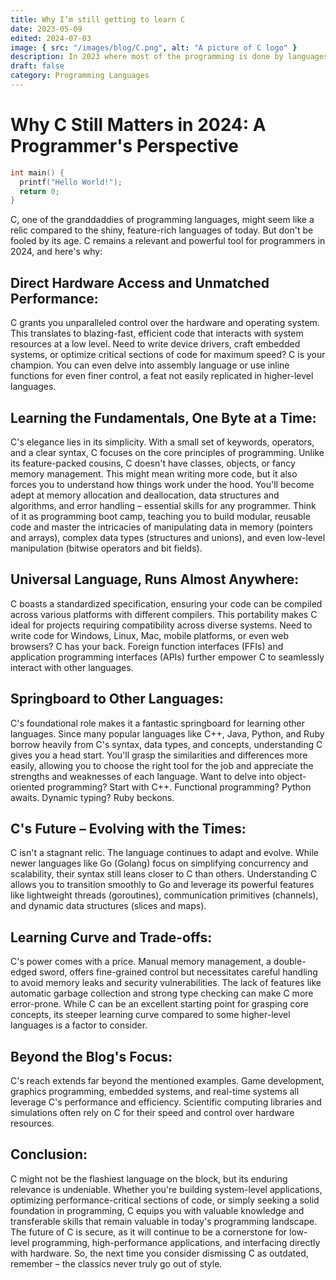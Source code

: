 ```yaml
---
title: Why I’m still getting to learn C
date: 2023-05-09
edited: 2024-07-03
image: { src: "/images/blog/C.png", alt: "A picture of C logo" }
description: In 2023 where most of the programming is done by languages like JavaScript and Python, Why C is still tough in colleges.
draft: false
category: Programming Languages
---
```


# Why C Still Matters in 2024: A Programmer's Perspective

```c
int main() {
  printf("Hello World!");
  return 0;
}
```

C, one of the granddaddies of programming languages, might seem like a relic compared to the shiny, feature-rich languages of today. But don't be fooled by its age. C remains a relevant and powerful tool for programmers in 2024, and here's why:

## Direct Hardware Access and Unmatched Performance:

C grants you unparalleled control over the hardware and operating system. This translates to blazing-fast, efficient code that interacts with system resources at a low level. Need to write device drivers, craft embedded systems, or optimize critical sections of code for maximum speed? C is your champion. You can even delve into assembly language or use inline functions for even finer control, a feat not easily replicated in higher-level languages.

## Learning the Fundamentals, One Byte at a Time:

C's elegance lies in its simplicity. With a small set of keywords, operators, and a clear syntax, C focuses on the core principles of programming. Unlike its feature-packed cousins, C doesn't have classes, objects, or fancy memory management. This might mean writing more code, but it also forces you to understand how things work under the hood. You'll become adept at memory allocation and deallocation, data structures and algorithms, and error handling – essential skills for any programmer. Think of it as programming boot camp, teaching you to build modular, reusable code and master the intricacies of manipulating data in memory (pointers and arrays), complex data types (structures and unions), and even low-level manipulation (bitwise operators and bit fields).

## Universal Language, Runs Almost Anywhere:

C boasts a standardized specification, ensuring your code can be compiled across various platforms with different compilers. This portability makes C ideal for projects requiring compatibility across diverse systems. Need to write code for Windows, Linux, Mac, mobile platforms, or even web browsers? C has your back. Foreign function interfaces (FFIs) and application programming interfaces (APIs) further empower C to seamlessly interact with other languages.

## Springboard to Other Languages:

C's foundational role makes it a fantastic springboard for learning other languages. Since many popular languages like C++, Java, Python, and Ruby borrow heavily from C's syntax, data types, and concepts, understanding C gives you a head start. You'll grasp the similarities and differences more easily, allowing you to choose the right tool for the job and appreciate the strengths and weaknesses of each language. Want to delve into object-oriented programming? Start with C++. Functional programming? Python awaits. Dynamic typing? Ruby beckons.

## C's Future – Evolving with the Times:

C isn't a stagnant relic. The language continues to adapt and evolve. While newer languages like Go (Golang) focus on simplifying concurrency and scalability, their syntax still leans closer to C than others. Understanding C allows you to transition smoothly to Go and leverage its powerful features like lightweight threads (goroutines), communication primitives (channels), and dynamic data structures (slices and maps).

## Learning Curve and Trade-offs:

C's power comes with a price. Manual memory management, a double-edged sword, offers fine-grained control but necessitates careful handling to avoid memory leaks and security vulnerabilities. The lack of features like automatic garbage collection and strong type checking can make C more error-prone. While C can be an excellent starting point for grasping core concepts, its steeper learning curve compared to some higher-level languages is a factor to consider.

## Beyond the Blog's Focus:

C's reach extends far beyond the mentioned examples. Game development, graphics programming, embedded systems, and real-time systems all leverage C's performance and efficiency. Scientific computing libraries and simulations often rely on C for their speed and control over hardware resources.

## Conclusion:

C might not be the flashiest language on the block, but its enduring relevance is undeniable. Whether you're building system-level applications, optimizing performance-critical sections of code, or simply seeking a solid foundation in programming, C equips you with valuable knowledge and transferable skills that remain valuable in today's programming landscape. The future of C is secure, as it will continue to be a cornerstone for low-level programming, high-performance applications, and interfacing directly with hardware. So, the next time you consider dismissing C as outdated, remember – the classics never truly go out of style.
